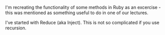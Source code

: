 I'm recreating the functionality of some methods in Ruby as an excercise - this was mentioned as something useful to do in one of our lectures.

I've started with Reduce (aka Inject). This is not so complicated if you use recursion.
